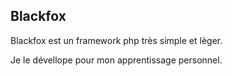 ## Blackfox
<p>Blackfox est un framework php très simple et lèger.</p>
<p>Je le dévellope pour mon apprentissage personnel.</p>
